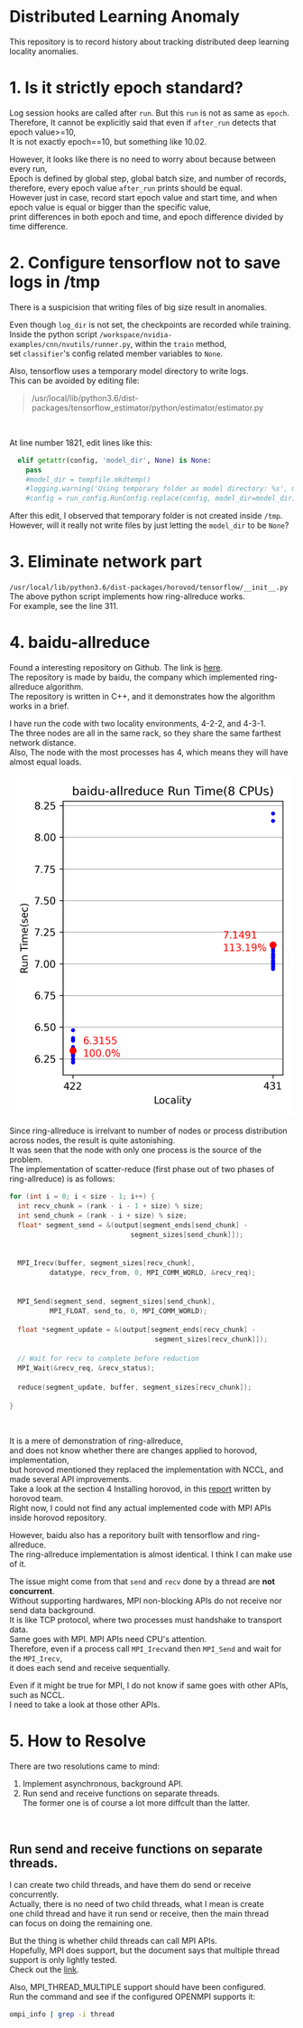 # Distributed Learning Anomaly
This repository is to record history about tracking distributed deep learning locality anomalies.
<br>

# 1. Is it strictly epoch standard?
Log session hooks are called after `run`. But this `run` is not as same as `epoch`.<br>
Therefore, It cannot be explicitly said that even if `after_run` detects that epoch value>=10,<br>
It is not exactly epoch==10, but something like 10.02.
<br>

However, it looks like there is no need to worry about because between every run,<br>
Epoch is defined by global step, global batch size, and number of records,<br>
therefore, every epoch value `after_run` prints should be equal.<br>
However just in case, record start epoch value and start time,
and when epoch value is equal or bigger than the specific value,<br>
print differences in both epoch and time, and epoch difference divided by time difference.
<br>

# 2. Configure tensorflow not to save logs in /tmp
There is a suspicision that writing files of big size result in anomalies.
<br>

Even though `log_dir` is not set, the checkpoints are recorded while training.<br>
Inside the python script `/workspace/nvidia-examples/cnn/nvutils/runner.py`, within the `train` method,<br>
set `classifier`'s config related member variables to `None`.

Also, tensorflow uses a temporary model directory to write logs.<br>
This can be avoided by editing file:<br>
> /usr/local/lib/python3.6/dist-packages/tensorflow_estimator/python/estimator/estimator.py
<br>

At line number 1821, edit lines like this:
```python
  elif getattr(config, 'model_dir', None) is None:
    pass
    #model_dir = tempfile.mkdtemp()
    #logging.warning('Using temporary folder as model directory: %s', model_dir)
    #config = run_config.RunConfig.replace(config, model_dir=model_dir)
```
After this edit, I observed that temporary folder is not created inside `/tmp`.
However, will it really not write files by just letting the `model_dir` to be `None`?


# 3. Eliminate network part
`/usr/local/lib/python3.6/dist-packages/horovod/tensorflow/__init__.py`<br>
The above python script implements how ring-allreduce works.<br>
For example, see the line 311.
<br>

# 4. baidu-allreduce
Found a interesting repository on Github. The link is [here](https://github.com/baidu-research/baidu-allreduce).<br>
The repository is made by baidu, the company which implemented ring-allreduce algorithm.<br>
The repository is written in C++, and it demonstrates how the algorithm works in a brief.
<br>

I have run the code with two locality environments, 4-2-2, and 4-3-1.<br>
The three nodes are all in the same rack, so they share the same farthest network distance.<br>
Also, The node with the most processes has 4, which means they will have almost equal loads.
<br>

![image](./img/210222-baidu-allreduce-Run-Time-locality-comparison-(8-CPUs).png)
<br>

Since ring-allreduce is irrelvant to number of nodes or process distribution across
nodes, the result is quite astonishing.<br>
It was seen that the node with only one process is the source of the problem.<br>
The implementation of scatter-reduce (first phase out of two phases of ring-allreduce) is as follows:
<br>

```cpp
for (int i = 0; i < size - 1; i++) {
  int recv_chunk = (rank - i - 1 + size) % size;
  int send_chunk = (rank - i + size) % size;
  float* segment_send = &(output[segment_ends[send_chunk] -
                              segment_sizes[send_chunk]]);


  MPI_Irecv(buffer, segment_sizes[recv_chunk],
          datatype, recv_from, 0, MPI_COMM_WORLD, &recv_req);


  MPI_Send(segment_send, segment_sizes[send_chunk],
          MPI_FLOAT, send_to, 0, MPI_COMM_WORLD);

  float *segment_update = &(output[segment_ends[recv_chunk] -
                                    segment_sizes[recv_chunk]]);

  // Wait for recv to complete before reduction
  MPI_Wait(&recv_req, &recv_status);

  reduce(segment_update, buffer, segment_sizes[recv_chunk]);

}
```
<br>

It is a mere of demonstration of ring-allreduce,<br>
and does not know whether there are changes applied to horovod, implementation,<br>
but horovod mentioned they replaced the implementation with NCCL, and made several API improvements.<br>
Take a look at the section 4 Installing horovod, in this [report](https://arxiv.org/pdf/1802.05799.pdf) written by horovod team.<br>
Right now, I could not find any actual implemented code with MPI APIs inside horovod repository.
<br>

However, baidu also has a reporitory built with tensorflow and ring-allreduce.<br>
The ring-allreduce implementation is almost identical. I think I can make use of it.
<br>

The issue might come from that `send` and `recv` done by a thread are **not concurrent**.<br>
Without supporting hardwares, MPI non-blocking APIs do not receive nor send data background.<br>
It is like TCP protocol, where two processes must handshake to transport data.<br>
Same goes with MPI. MPI APIs need CPU's attention.<br>
Therefore, even if a process call `MPI_Irecv`and then `MPI_Send` and wait for the `MPI_Irecv`,<br>
it does each send and receive sequentially.
<br>

Even if it might be true for MPI, I do not know if same goes with other APIs, such as NCCL.<br>
I need to take a look at those other APIs.
<br>

# 5. How to Resolve
There are two resolutions came to mind:<br>
1. Implement asynchronous, background API.<br>
2. Run send and receive functions on separate threads.<br>
The former one is of course a lot more diffcult than the latter.
<br>

## Run send and receive functions on separate threads.
I can create two child threads, and have them do send or receive concurrently.<br>
Actually, there is no need of two child threads, what I mean is create<br>
one child thread and have it run send or receive, then the main thread<br>
can focus on doing the remaining one.
<br>

But the thing is whether child threads can call MPI APIs.<br>
Hopefully, MPI does support, but the document says that multiple thread support is
only lightly tested.<br>
Check out the [link](https://www.open-mpi.org/doc/v4.0/man3/MPI_Init_thread.3.php#toc9).
<br>

Also, MPI_THREAD_MULTIPLE support should have been configured.<br>
Run the command and see if the configured OPENMPI supports it:
```bash
ompi_info | grep -i thread
```
<br>
